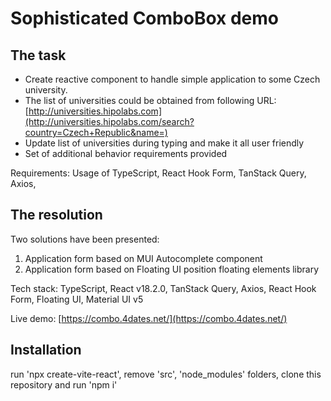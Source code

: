 # Sophisticated ComboBox demo

## The task

-   Create reactive component to handle simple application to some Czech university.
-   The list of universities could be obtained from following URL:
    [http://universities.hipolabs.com](http://universities.hipolabs.com/search?country=Czech+Republic&name=)
-   Update list of universities during typing and make it all user friendly
-   Set of additional behavior requirements provided

Requirements: Usage of TypeScript, React Hook Form, TanStack Query, Axios,

## The resolution

Two solutions have been presented:

1.  Application form based on MUI Autocomplete component
2.  Application form based on Floating UI position floating elements library

Tech stack: TypeScript, React v18.2.0, TanStack Query, Axios, React Hook Form, Floating UI, Material UI v5

Live demo: [https://combo.4dates.net/](https://combo.4dates.net/)

## Installation

run 'npx create-vite-react',
remove 'src', 'node_modules' folders,
clone this repository and run 'npm i'
